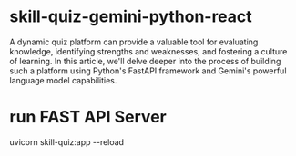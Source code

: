 # skill-quiz-gemini-python-react
A dynamic quiz platform can provide a valuable tool for evaluating knowledge, identifying strengths and weaknesses, and fostering a culture of learning. In this article, we'll delve deeper into the process of building such a platform using Python's FastAPI framework and Gemini's powerful language model capabilities.

# run FAST API Server
uvicorn skill-quiz:app --reload
